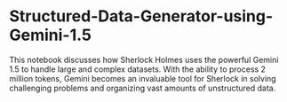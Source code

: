 # Structured-Data-Generator-using-Gemini-1.5
This notebook discusses how Sherlock Holmes uses the powerful Gemini 1.5 to handle large and complex datasets. With the ability to process 2 million tokens, Gemini becomes an invaluable tool for Sherlock in solving challenging problems and organizing vast amounts of unstructured data.
